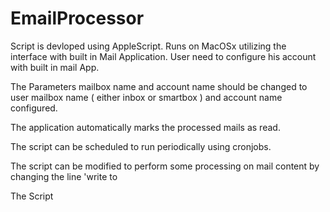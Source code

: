 # EmailProcessor

Script is devloped using AppleScript.  Runs on MacOSx utilizing  the interface with built in Mail Application.
User need to configure his account with built in mail App. 

The Parameters mailbox name and account name should be changed to user mailbox name ( either inbox or smartbox ) and account name configured.

The application automatically marks the processed mails as read.

The script can be scheduled to run periodically using cronjobs.

The script can be modified to perform some processing on mail content by changing the line 'write to



The Script 
